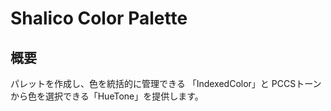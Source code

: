﻿# Shalico Color Palette

## 概要
パレットを作成し、色を統括的に管理できる
「IndexedColor」と
PCCSトーンから色を選択できる「HueTone」を提供します。